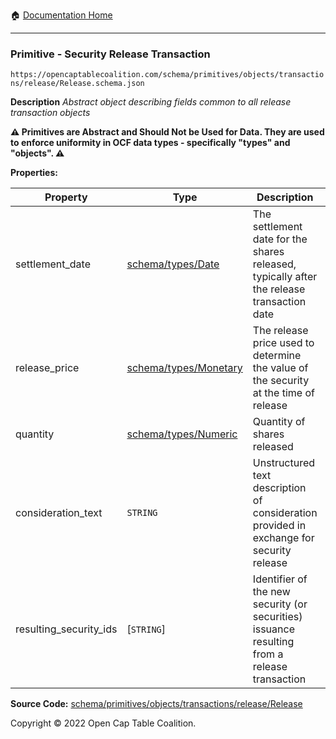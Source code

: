 :house: [Documentation Home](../../../../../../README.md)

---

### Primitive - Security Release Transaction

`https://opencaptablecoalition.com/schema/primitives/objects/transactions/release/Release.schema.json`

**Description** _Abstract object describing fields common to all release transaction objects_

**:warning: Primitives are Abstract and Should Not be Used for Data. They are used to enforce uniformity in OCF data types - specifically "types" and "objects". :warning:**

**Properties:**

| Property               | Type                                                                                              | Description                                                                                  | Required   |
| ---------------------- | ------------------------------------------------------------------------------------------------- | -------------------------------------------------------------------------------------------- | ---------- |
| settlement_date        | [schema/types/Date](../home/jman/source/OCF-Docs-Test/docs/markdown/schema/types/Date.md)         | The settlement date for the shares released, typically after the release transaction date    | `REQUIRED` |
| release_price          | [schema/types/Monetary](../home/jman/source/OCF-Docs-Test/docs/markdown/schema/types/Monetary.md) | The release price used to determine the value of the security at the time of release         | `REQUIRED` |
| quantity               | [schema/types/Numeric](../../../schema/types/Numeric.md)                                          | Quantity of shares released                                                                  | `REQUIRED` |
| consideration_text     | `STRING`                                                                                          | Unstructured text description of consideration provided in exchange for security release     | -          |
| resulting_security_ids | [`STRING`]                                                                                        | Identifier of the new security (or securities) issuance resulting from a release transaction | `REQUIRED` |

**Source Code:** [schema/primitives/objects/transactions/release/Release](../../../../../../../../../../../schema/primitives/objects/transactions/release/Release.schema.json)

Copyright © 2022 Open Cap Table Coalition.
